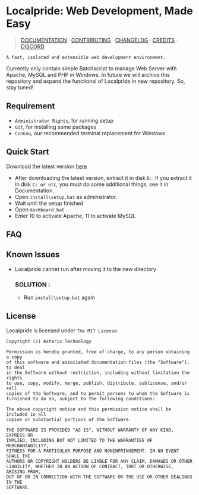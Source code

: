 # Localpride: Web Development, Made Easy

> <a href="https://indra87g.github.io/lc-docs">DOCUMENTATION</a> &middot;
> <a href="docs/CONTRIBUTING.md">CONTRIBUTING</a> &middot;
> <a href="docs/CHANGELOG.md">CHANGELOG</a> &middot;
> <a href="docs/CREDITS.md">CREDITS</a> &middot;
> <a href="https://discord.gg">DISCORD</a>

```A fast, isolated and extensible web development environment.```

Currently only contain simple Batchscript to manage Web Server with Apache, MySQL and PHP in Windows. In future we will archive this repository and expand the functional of Localpride in new repository. So, stay tuned!

## Requirement
- ```Administrator Rights```, for running setup
- ```Git```, for installing some packages
- ```ConEmu```, our recommended terminal replacement for Windows

## Quick Start
Download the latest version [here]()

- After downloading the latest version, extract it in disk ```D:```. If you extract it in disk ```C: or etc```, you must do some additional things, see it in Documentation.
- Open ```install\setup.bat``` as administrator.
- Wait until the setup finished
- Open ```dashboard.bat```
- Enter 10 to activate Apache, 11 to activate MySQL

## FAQ

## Known Issues
- Localpride cannet run after moving it to the new directory
  ### SOLUTION :
  * Run ```install\setup.bat``` again

## License
Localpride is licensed under ```The MIT License```:
```
Copyright (c) Asterix Technology

Permission is hereby granted, free of charge, to any person obtaining a copy
of this software and associated documentation files (the "Software"), to deal
in the Software without restriction, including without limitation the rights
to use, copy, modify, merge, publish, distribute, sublicense, and/or sell
copies of the Software, and to permit persons to whom the Software is
furnished to do so, subject to the following conditions:

The above copyright notice and this permission notice shall be included in all
copies or substantial portions of the Software.

THE SOFTWARE IS PROVIDED "AS IS", WITHOUT WARRANTY OF ANY KIND, EXPRESS OR
IMPLIED, INCLUDING BUT NOT LIMITED TO THE WARRANTIES OF MERCHANTABILITY,
FITNESS FOR A PARTICULAR PURPOSE AND NONINFRINGEMENT. IN NO EVENT SHALL THE
AUTHORS OR COPYRIGHT HOLDERS BE LIABLE FOR ANY CLAIM, DAMAGES OR OTHER
LIABILITY, WHETHER IN AN ACTION OF CONTRACT, TORT OR OTHERWISE, ARISING FROM,
OUT OF OR IN CONNECTION WITH THE SOFTWARE OR THE USE OR OTHER DEALINGS IN THE
SOFTWARE.

```